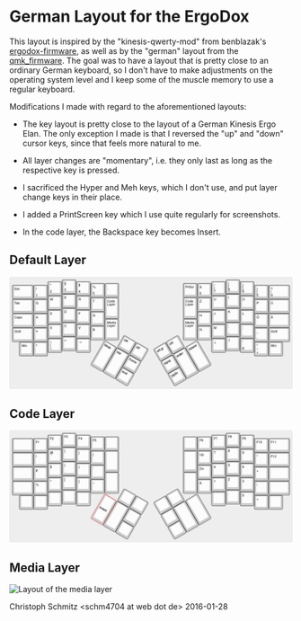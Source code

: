 # German Layout for the ErgoDox

This layout is inspired by the "kinesis-qwerty-mod" from benblazak's
[ergodox-firmware](https://github.com/benblazak/ergodox-firmware), as well as by the "german" layout from the 
[qmk_firmware](https://github.com/jackhumbert/qmk_firmware).
The goal was to have a layout that is pretty close to an ordinary German
keyboard, so I don't have to make adjustments on the operating system level
and I keep some of the muscle memory to use a regular keyboard.

Modifications I made with regard to the aforementioned layouts:

* The key layout is pretty close to the layout of a German Kinesis Ergo Elan.
  The only exception I made is that I reversed the "up" and "down" cursor keys,
  since that feels more natural to me.

* All layer changes are "momentary", i.e. they only last as long as the respective key is pressed.

* I sacrificed the Hyper and Meh keys, which I don't use, and put layer change keys in their place.

* I added a PrintScreen key which I use quite regularly for screenshots.

* In the code layer, the Backspace key becomes Insert.

## Default Layer

![Layout of the default layer](layout.png "Layout of the default layer")

## Code Layer

![Layout of the code layer](layout-code.png "Layout of the code layer")

## Media Layer

![Layout of the media layer](layout-media.png "Layout of the media layer")

Christoph Schmitz &lt;schm4704 at web dot de&gt;
2016-01-28

